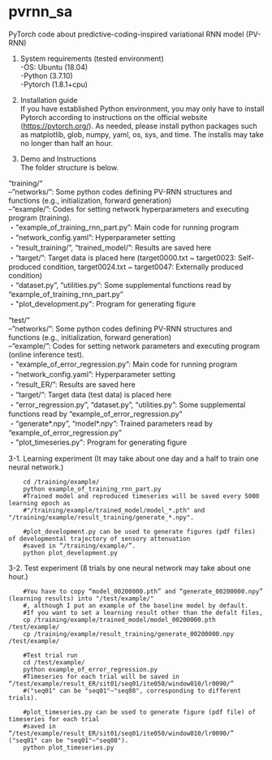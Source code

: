 # pvrnn_sa
PyTorch code about predictive-coding-inspired variational RNN model (PV-RNN)
1. System requirements (tested environment)  
    -OS: Ubuntu (18.04)  
    -Python (3.7.10)  
    -Pytorch (1.8.1+cpu) 
  
2. Installation guide  
  If you have established Python environment, you may only have to install Pytorch according to instructions on the official website (https://pytorch.org/).
As needed, please install python packages such as matplotlib, glob, numpy, yaml, os, sys, and time.
The installs may take no longer than half an hour.

3. Demo and Instructions  
  The folder structure is below. 

“training/“  
    –”networks/”: Some python codes defining PV-RNN structures and functions (e.g., initialization, forward generation)  
    –“example/”: Codes for setting network hyperparameters and executing program (training).  
        ・“example_of_training_rnn_part.py”: Main code for running program  
        ・“network_config.yaml”: Hyperparameter setting  
        ・“result_training/”, “trained_model/”: Results are saved here  
        ・“target/”: Target data is placed here (target0000.txt ~ target0023: Self-produced condition, target0024.txt ~ target0047: Externally produced condition)  
        ・“dataset.py”, “utilities.py”: Some supplemental functions read by “example_of_training_rnn_part.py”  
        ・"plot_development.py": Program for generating figure
    
“test/”  
    –”networks/”: Some python codes defining PV-RNN structures and functions (e.g., initialization, forward generation)  
    –“example/”: Codes for setting network parameters and executing program (online inference test).  
        ・“example_of_error_regression.py”: Main code for running program  
        ・“network_config.yaml”: Hyperparameter setting  
        ・“result_ER/”: Results are saved here  
        ・“target/”: Target data (test data) is placed here  
        ・“error_regression.py”, “dataset.py”, “utilities.py”: Some supplemental functions read by “example_of_error_regression.py”  
        ・“generate*.npy”, “model*.npy”: Trained parameters read by “example_of_error_regression.py”  
        ・"plot_timeseries.py": Program for generating figure


3-1. Learning experiment (It may take about one day and a half to train one neural network.)
        
        cd /training/example/
        python example_of_training_rnn_part.py
        #Trained model and reproduced timeseries will be saved every 5000 learning epoch as 
        #"/training/example/trained_model/model_*.pth" and "/training/example/result_training/generate_*.npy".
        
        #plot_development.py can be used to generate figures (pdf files) of developmental trajectory of sensory attenuation
        #saved in “/training/example/”.
        python plot_development.py
        
3-2. Test experiment (8 trials by one neural network may take about one hour.)
        
        #You have to copy “model_00200000.pth” and “generate_00200000.npy” (learning results) into "/test/example/"
        #, although I put an example of the baseline model by default.
        #If you want to set a learning result other than the defalt files,
        cp /training/example/trained_model/model_00200000.pth /test/example/
        cp /training/example/result_training/generate_00200000.npy /test/example/
        
        #Test trial run
        cd /test/example/
        python example_of_error_regression.py
        #Timeseries for each trial will be saved in “/test/example/result_ER/sit01/seq01/ite050/window010/lr0090/” 
        #("seq01" can be "seq01"~"seq08", corresponding to different trials).
        
        #plot_timeseries.py can be used to generate figure (pdf file) of timeseries for each trial
        #saved in “/test/example/result_ER/sit01/seq01/ite050/window010/lr0090/” ("seq01" can be "seq01"~"seq08").
        python plot_timeseries.py
         
